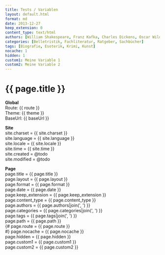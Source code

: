 ```yaml
---
title: Tests / Variablen
layout: default.html
format: md
date: 2013-12-27
keep_extension: 0
content_type: text/html
authors: [William Shakespeare, Franz Kafka, Charles Dickens, Oscar Wilde]
categories: [Belletristik, Fachliteratur, Ratgeber, Sachbücher]
tags: [Biografie, Esoterik, Krimi, Kunst]
nocache: 1
hidden: 1
custom1: Meine Variable 1
custom2: Meine Variable 2
---
```


# {{ page.title }}

**Global**<br>
Route: {{ route }}<br>
Theme: {{ theme }}<br>
BaseUrl: {{ baseUrl }}<br>

**Site**<br>
site.charset = {{ site.charset }}<br>
site.language = {{ site.language }}<br>
site.locale = {{ site.locale }}<br>
site.time = {{ site.time }}<br>
site.created = @todo<br>
site.modified = @todo<br>


**Page**<br>
page.title = {{ page.title }}<br>
page.layout = {{ page.layout }}<br>
page.format = {{ page.format }}<br>
page.date = {{ page.date }}<br>
page.keep_extension = {{ page.keep_extension }}<br>
page.content_type = {{ page.content_type }}<br>
page.authors = {{ page.authors|join(', ') }}<br>
page.categories = {{ page.categories|join(', ') }}<br>
page.tags = {{ page.tags|join(', ') }}<br>
page.path = {{ page.path }}<br>
{# page.route = {{ page.route }}<br> #}
page.nocache = {{ page.nocache }}<br>
page.hidden = {{ page.hidden }}<br>
page.custom1 = {{ page.custom1 }}<br>
page.custom2 = {{ page.custom2 }}<br>
